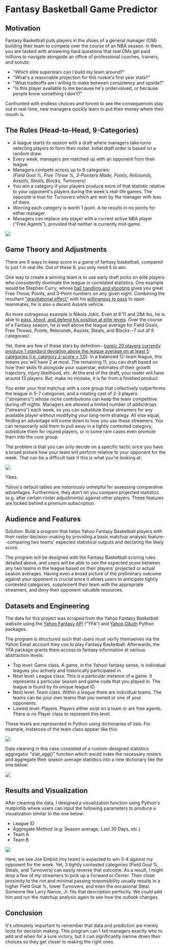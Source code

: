 # Fantasy Basketball Game Predictor

## Motivation
Fantasy Basketball puts players in the shoes of a general manager (GM) building their team to compete over the course of an NBA season. In them, you are tasked with answering hard questions that real GMs get paid millions to navigate alongside an office of professional coaches, trainers, and scouts: 

- "Which elite superstars can I build my team around?"
- "What's a reasonable projection for this rookie's first year stats?"
- "What tradeoffs am I willing to make between consistency and upside?"
- "Is this player available to me because he's undervalued, or because people know something I don't?"

Confronted with endless choices and forced to see the consequences play out in real-time, new managers quickly learn to put their money where their mouth is.

## The Rules (Head-to-Head, 9-Categories)
  - A league starts its season with a draft where managers take turns selecting players to form their roster. Initial draft order is based on a random draw.
  - Every week, managers are matched up with an opponent from their league.
  - Managers compete across up to 9 categories: \
    _(Field Goal %, Free Throw %, 3-Pointers Made, Points, Rebounds, Assists, Steals, Blocks, Turnovers)_
  - You win a category if your players produce more of that statistic relative to your opponent's players during the week's real-life games. The opposite is true for Turnovers which are won by the manager with less of them. 
  - Winning each category is worth 1 point. A tie results in no points for either manager.
  - Managers can replace any player with a current active NBA player ("Free Agents"), provided that neither is currently mid-game. 

![](https://github.com/mattguev/hoop-dreams/blob/main/yfmatchup.JPG?raw=true)

## Game Theory and Adjustments

There are 9 ways to keep score in a game of fantasy basketball, compared to just 1 in real life. Out of these 9, you only need 5 to win.

One way to create a winning team is to use early draft picks on elite players who consistently dominate the league in correlated statistics. One example would be Stephen Curry, whose [ball handling and shooting](https://www.youtube.com/watch?v=7fPcse1phtk) gives you great Free Throw, Points, and 3-Point numbers on any given night. Combining the resultant ["gravitational effect"](https://www.youtube.com/watch?v=lh8s93wXkCc) with his [willingness to pass](https://www.youtube.com/watch?v=rL_OflGAg1M) to open teammates, he is also a decent Assists vehicle.

An more outrageous example is Nikola Jokic. Even at 6'11 and 284 lbs, he is able to [pass, shoot, and defend his position at elite levels](https://www.youtube.com/watch?v=hQQQDc98efQ). Over the course of a Fantasy season, he is well above the league average for Field Goals, Free Throws, Points, Rebounds, Assists, Steals, and Blocks--7 out of 9 categories!.

Yet, there are few of these stars by definition--[barely 20 players currently produce 1 standard deviation above the league average on at least 5 categories (i.e. category z-score > 1.0)](https://hashtagbasketball.com/fantasy-basketball-rankings). In a balanced 12-team league, this means you will have 2 at most. The remaining 11, you can draft based on how their skills fit alongside your superstar, estimates of their growth trajectory, injury likelihood, etc. At the end of the draft, your roster will have around 13 players. But, make no mistake, it is far from a finished product.

You enter your first matchup with a core group that collectively outperforms the league in 5-7 categories, and a rotating cast of 2-3 players ("streamers") whose niche contributions can keep the team competitive during off nights. Managers are allowed a limited number of adds/drops ("streams") each week, so you can substitute these streamers for any available player without modifying your long-term strategy. All else equal, finding an advantage will come down to how you use these streamers. You can temporarily add them to pull away in a tightly contested category, substitute them for injured players, or in some rare cases even promote them into the core group. 

The problem is that you can only decide on a specific tactic once you have a broad picture how your team will perform relative to your opponent for the week. That can be a difficult task if this is what you're looking at:

![](https://github.com/mattguev/hoop-dreams/blob/main/yfmatchup2.JPG?raw=true)

Yikes. 

Yahoo's default tables are notoriously unhelpful for assessing comparative advantages. Furthermore, they don't let you compare projected statistics (e.g. after certain roster adjustments) against other players. These features are locked behind a premium subscription.

## Audience and Features
Solution: Build a program that helps Yahoo Fantasy Basketball players with their roster decision-making by providing a basic matchup analysis feature--comparing two teams' expected statistical outputs and declaring the likely score.

The program will be designed with the Fantasy Basketball scoring rules detailed above, and users will be able to see the expected score between any two teams in the league based on their players' projected or actual season averages. Having even a broad picture of the preliminary outcome against your opponent is crucial since it allows users to anticipate tightly contested categories, supplement their team with the appropriate streamers, and deny their opponent valuable resources. 

## Datasets and Engineering 

The data for this project was scraped from the Yahoo Fantasy Basketball website using the [Yahoo Fantasy API](https://yahoo-fantasy-api.readthedocs.io/en/latest/introduction.html) ("YFA") and [Yahoo OAuth](https://pypi.org/project/yahoo-oauth/) Python packages.

The program is structured such that users must verify themselves via the Yahoo Email account they use to play Fantasy Basketball. Afterwards, the YFA package grants them access to fantasy information at various abstraction levels:
- Top level: Game class. A game, in the Yahoo! fantasy sense, is individual leagues you actively and historically participated in.
- Next level: League class. This is a particular instance of a game. It represents a particular season and game code that you played in. The league is found by its unique league ID.
- Next level: Team class. Within a league there are individual teams. The teams can be your own teams that you owned or one of your opponents.
- Lowest level: Players. Players either exist on a team or are free agents. There is no Player class to represent this level.

These levels are represented in Python using dictionaries of lists. For example, instances of the team class appear like this:

![](https://github.com/mattguev/hoop-dreams/blob/main/roster1.JPG?raw=true)

Data cleaning in this case consisted of a custom-designed statistics aggregator "stat_agg()" function which would index the necessary rosters and aggregate their season average statistics into a new dictionary like the one below:

![](https://github.com/mattguev/hoop-dreams/blob/main/cleanroster.JPG?raw=true)

## Results and Visualization

After cleaning the data, I designed a visualization function using Python's matplotlib where users can input the following parameters to produce a visualization similar to the one below: 
- League ID
- Aggregate Method (e.g. Season average, Last 30 Days, etc.)
- Team A
- Team B 

![](https://github.com/mattguev/hoop-dreams/blob/main/matchupviz1.JPG?raw=true)

Here, we see Joe Embiid (my team) is expected to win 5-4 against my opponent for the week. Yet, 3 tightly contested categories (Field Goal %, Steals, and Turnovers) can easily reverse that outcome. As a result, I might drop a few of my streamers to pick up a Forward or Center. Their close proximity to the rim and minimal passing responsibility usually results in a higher Field Goal %, lower Turnovers, and even the occasional Steal. Someone like Larry Nance, Jr. fits that description perfectly. We could add him and run the matchup analysis again to see how the outlook changes. 

## Conclusion
It's ultimately important to remember that data and prediction are merely tools for decision making. This program can't tell managers exactly who to add and when for a sure victory, but it can significantly narrow down their choices so they get closer to making the right ones.
